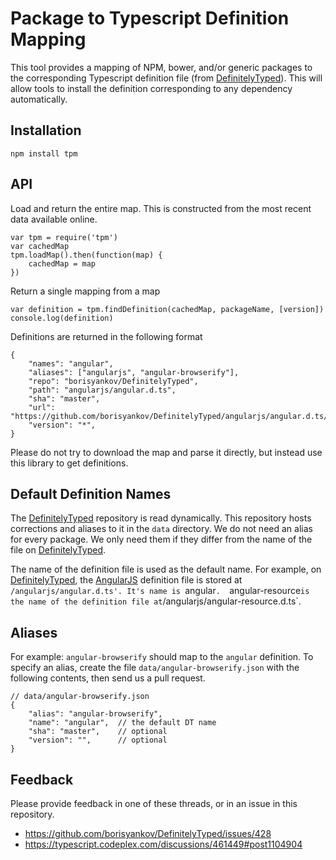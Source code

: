 Package to Typescript Definition Mapping
========================================

This tool provides a mapping of NPM, bower, and/or generic packages to the corresponding Typescript definition file (from [DefinitelyTyped][dt]). This will allow tools to install the definition corresponding to any dependency automatically. 

Installation
------------

    npm install tpm

API
---

Load and return the entire map. This is constructed from the most recent data available online. 

    var tpm = require('tpm')
    var cachedMap
    tpm.loadMap().then(function(map) {
        cachedMap = map
    })  

Return a single mapping from a map

    var definition = tpm.findDefinition(cachedMap, packageName, [version])
    console.log(definition)

Definitions are returned in the following format

    {
        "names": "angular",
        "aliases": ["angularjs", "angular-browserify"],
        "repo": "borisyankov/DefinitelyTyped",
        "path": "angularjs/angular.d.ts",
        "sha": "master",
        "url": "https://github.com/borisyankov/DefinitelyTyped/angularjs/angular.d.ts/raw/master",
        "version": "*",
    }

Please do not try to download the map and parse it directly, but instead use this library to get definitions. 

Default Definition Names
------------------------

The [DefinitelyTyped][dt] repository is read dynamically. This repository hosts corrections and aliases to it in the `data` directory. We do not need an alias for every package. We only need them if they differ from the name of the file on [DefinitelyTyped][dt]. 

The name of the definition file is used as the default name. For example, on [DefinitelyTyped][dt], the [AngularJS][angular] definition file is stored at `/angularjs/angular.d.ts'. It's name is `angular`.  `angular-resource` is the name of the definition file at `/angularjs/angular-resource.d.ts`. 

Aliases
-------

For example: `angular-browserify` should map to the `angular` definition. To specify an alias, create the file `data/angular-browserify.json` with the following contents, then send us a pull request.

    // data/angular-browserify.json
    {
        "alias": "angular-browserify",
        "name": "angular",  // the default DT name
        "sha": "master",    // optional
        "version": "",      // optional
    }


Feedback
--------

Please provide feedback in one of these threads, or in an issue in this repository. 

- https://github.com/borisyankov/DefinitelyTyped/issues/428
- https://typescript.codeplex.com/discussions/461449#post1104904


[typescript]: http://typescriptlang.org/
[dt]: https://github.com/borisyankov/DefinitelyTyped
[bower]: http://bower.io/
[npm]: https://npmjs.org/
[angular]: http://angularjs.org/